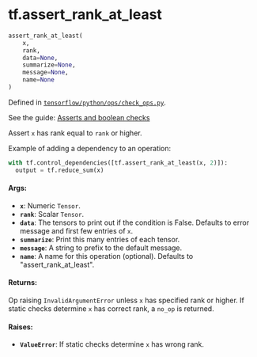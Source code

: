 <div itemscope itemtype="http://developers.google.com/ReferenceObject">
<meta itemprop="name" content="tf.assert_rank_at_least" />
</div>

# tf.assert_rank_at_least

``` python
assert_rank_at_least(
    x,
    rank,
    data=None,
    summarize=None,
    message=None,
    name=None
)
```



Defined in [`tensorflow/python/ops/check_ops.py`](https://www.tensorflow.org/code/tensorflow/python/ops/check_ops.py).

See the guide: [Asserts and boolean checks](../../../api_guides/python/check_ops.md)

Assert `x` has rank equal to `rank` or higher.

Example of adding a dependency to an operation:

```python
with tf.control_dependencies([tf.assert_rank_at_least(x, 2)]):
  output = tf.reduce_sum(x)
```

#### Args:

* <b>`x`</b>:  Numeric `Tensor`.
* <b>`rank`</b>:  Scalar `Tensor`.
* <b>`data`</b>:  The tensors to print out if the condition is False.  Defaults to
    error message and first few entries of `x`.
* <b>`summarize`</b>: Print this many entries of each tensor.
* <b>`message`</b>: A string to prefix to the default message.
* <b>`name`</b>: A name for this operation (optional).
    Defaults to "assert_rank_at_least".


#### Returns:

Op raising `InvalidArgumentError` unless `x` has specified rank or higher.
If static checks determine `x` has correct rank, a `no_op` is returned.


#### Raises:

* <b>`ValueError`</b>:  If static checks determine `x` has wrong rank.